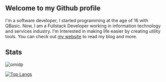 ## Welcome to my Github profile

I'm a software developer, I started programming at the age of 16 with QBasic. Now, I am a Fullstack Developer working in information technology and services industry. I'm Interested in making life easier by creating utility tools. You can check out [my website](https://mshaeri.ir) to read my blog and more.


## Stats
<p align=left> <img src=https://komarev.com/ghpvc/?username=birddevelper alt=omidp /> </p>

[![Top Langs](https://github-readme-stats.vercel.app/api/top-langs/?username=birddevelper&layout=compact)](https://github.com/omidp/github-readme-stats)
